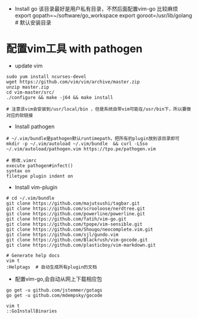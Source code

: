 
- Install go
该目录最好是用户私有目录，不然后面配置vim-go 比较麻烦
export gopath=~/software/go_workspace
export goroot=/usr/lib/golang # 默认安装目录


# 配置vim工具 with pathogen

- update vim  

```
sudo yum install ncurses-devel
wget https://github.com/vim/vim/archive/master.zip
unzip master.zip
cd vim-master/src/
./configure && make -j64 && make install

# 注意该vim会安装到/usr/local/bin ，但是系统自带vim可能在/usr/bin下，所以要做对应的软链接
```

- Install pathogen  
```
# ~/.vim/bundle是pathogen默认runtimepath，把所有的plugin放到该目录即可
mkdir -p ~/.vim/autoload ~/.vim/bundle  && curl -LSso ~/.vim/autoload/pathogen.vim https://tpo.pe/pathogen.vim

# 修改.vimrc
execute pathogen#infect()
syntax on
filetype plugin indent on

```

- Install vim-plugin  

```
# cd ~/.vim/bundle
git clone https://github.com/majutsushi/tagbar.git
git clone https://github.com/scrooloose/nerdtree.git
git clone https://github.com/powerline/powerline.git
git clone https://github.com/fatih/vim-go.git
git clone https://github.com/tpope/vim-sensible.git
git clone https://github.com/Shougo/neocomplete.vim.git
git clone https://github.com/sjl/gundo.vim
git clone https://github.com/Blackrush/vim-gocode.git
git clone https://github.com/plasticboy/vim-markdown.git

# Generate help docs
vim t
:Helptags  # 自动生成所有plugin的文档

```

- 配置vim-go,会自动从网上下载相应包
```
go get -u github.com/jstemmer/gotags
go get -u github.com/mdempsky/gocode

vim t
::GoInstallBinaries
```




